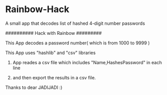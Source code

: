 # Rainbow-Hack
A small app that decodes list of  hashed 4-digit number passwords


########## Hack with Rainbow #########

This App decodes a password number( which is from 1000 to 9999 )

 This App uses "hashlib" and "csv" libraries

 1) App reades a csv file which includes "Name,HashesPassword" in each line
 
 2) and then export the results in a csv file.


 Thanks to dear JADIJADI :)


